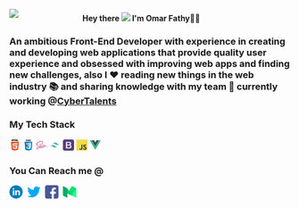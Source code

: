 <p>
  <img align="left" width=26% src="http://dev-prashant.co/img/banner/home-right.png">
</p>

<h4> Hey there <img src="https://github.com/TheDudeThatCode/TheDudeThatCode/blob/master/Assets/Hi.gif" width="29px"> I'm Omar Fathy👨‍💻<h4>
 
### An ambitious Front-End Developer with experience in creating and developing web applications that provide quality user experience and obsessed with improving web apps and finding new challenges, also I ❤️ reading new things in the web industry 📚 and sharing knowledge with my team 💬 currently working @[CyberTalents](https://cybertalents.com) 

### My Tech Stack
<code><img height="20" src="https://raw.githubusercontent.com/github/explore/80688e429a7d4ef2fca1e82350fe8e3517d3494d/topics/html/html.png"></code>
<code><img height="20" src="https://raw.githubusercontent.com/github/explore/80688e429a7d4ef2fca1e82350fe8e3517d3494d/topics/css/css.png"></code>
<code><img height="20" src="https://raw.githubusercontent.com/github/explore/80688e429a7d4ef2fca1e82350fe8e3517d3494d/topics/sass/sass.png"></code>
<code><img height="20" src="https://raw.githubusercontent.com/github/explore/80688e429a7d4ef2fca1e82350fe8e3517d3494d/topics/tailwind/tailwind.png"></code>
<code><img height="20" src="https://raw.githubusercontent.com/github/explore/80688e429a7d4ef2fca1e82350fe8e3517d3494d/topics/bootstrap/bootstrap.png"></code>
<code><img height="20" src="https://raw.githubusercontent.com/github/explore/80688e429a7d4ef2fca1e82350fe8e3517d3494d/topics/javascript/javascript.png"></code>
<code><img height="20" src="https://raw.githubusercontent.com/github/explore/80688e429a7d4ef2fca1e82350fe8e3517d3494d/topics/vue/vue.png"></code>

### You Can Reach me @
[![LinkedIn](https://github.com/OmarMFathy219/OmarMFathy219/blob/master/linkedin.png)](https://www.linkedin.com/in/omarmfathy219)&nbsp; [![Twitter](https://github.com/OmarMFathy219/OmarMFathy219/blob/master/twitter.png)](https://twitter.com/OmarMFathy219)&nbsp;&nbsp;[![Facebook](https://github.com/OmarMFathy219/OmarMFathy219/blob/master/facebook.png)](https://www.facebook.com/OmarMFathy219/)&nbsp;&nbsp;[![Medium](https://github.com/OmarMFathy219/OmarMFathy219/blob/master/medium.png)](https://www.medium.com/@omarmfathy219)
